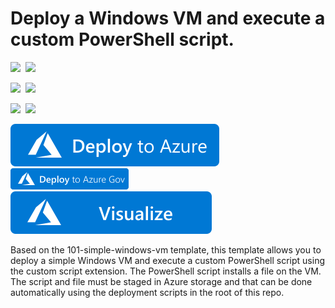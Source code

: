 # Deploy a Windows VM and execute a custom PowerShell script.

<IMG SRC="https://azurequickstartsservice.blob.core.windows.net/badges/201-vm-custom-script-windows/PublicLastTestDate.svg" />&nbsp;
<IMG SRC="https://azurequickstartsservice.blob.core.windows.net/badges/201-vm-custom-script-windows/PublicDeployment.svg" />&nbsp;

<IMG SRC="https://azurequickstartsservice.blob.core.windows.net/badges/201-vm-custom-script-windows/FairfaxLastTestDate.svg" />&nbsp;
<IMG SRC="https://azurequickstartsservice.blob.core.windows.net/badges/201-vm-custom-script-windows/FairfaxDeployment.svg" />&nbsp;

<IMG SRC="https://azurequickstartsservice.blob.core.windows.net/badges/201-vm-custom-script-windows/BestPracticeResult.svg" />&nbsp;
<IMG SRC="https://azurequickstartsservice.blob.core.windows.net/badges/201-vm-custom-script-windows/CredScanResult.svg" />&nbsp;

<a href="https://portal.azure.com/#create/Microsoft.Template/uri/https%3A%2F%2Fraw.githubusercontent.com%2FAzure%2Fazure-quickstart-templates%2Fmaster%2F201-vm-custom-script-windows%2Fazuredeploy.json" target="_blank">
    <img src="https://raw.githubusercontent.com/Azure/azure-quickstart-templates/master/1-CONTRIBUTION-GUIDE/images/deploytoazure.svg?sanitize=true"/>
</a>
<a href="https://portal.azure.us/#create/Microsoft.Template/uri/https%3A%2F%2Fraw.githubusercontent.com%2FAzure%2Fazure-quickstart-templates%2Fmaster%2F201-vm-custom-script-windows%2Fazuredeploy.json" target="_blank">
<img src="https://raw.githubusercontent.com/Azure/azure-quickstart-templates/master/1-CONTRIBUTION-GUIDE/images/deploytoazuregov.png?sanitize=true"
</a>
<a href="http://armviz.io/#/?load=https%3A%2F%2Fraw.githubusercontent.com%2FAzure%2Fazure-quickstart-templates%2Fmaster%2F201-vm-custom-script-windows%2Fazuredeploy.json" target="_blank">
    <img src="https://raw.githubusercontent.com/Azure/azure-quickstart-templates/master/1-CONTRIBUTION-GUIDE/images/visualizebutton.svg?sanitize=true"/>
</a>

Based on the 101-simple-windows-vm template, this template allows you to deploy a simple Windows VM and execute a custom PowerShell script using the custom script extension. The PowerShell script installs a file on the VM.  The script and file must be staged in Azure storage and that can be done automatically using the deployment scripts in the root of this repo.


